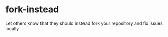 # fork-instead
Let others know that they should instead fork your repository and fix issues locally
